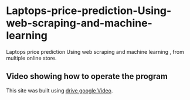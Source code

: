 # Laptops-price-prediction-Using-web-scraping-and-machine-learning
Laptops price prediction Using web scraping and machine learning , from multiple online store.
## Video showing how to operate the program

This site was built using [drive google Video]([https://pages.github.com/](https://drive.google.com/file/d/1JZVTEV8W0AHkFSK4C8n57Yxz8d5NmXN3/view?usp=sharing)).
